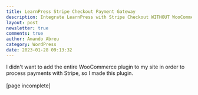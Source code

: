 ```yaml
---
title: LearnPress Stripe Checkout Payment Gateway
description: Integrate LearnPress with Stripe Checkout WITHOUT WooCommerce
layout: post
newsletter: true
comments: true
author: Amando Abreu
category: WordPress
date: 2023-01-28 09:13:32
---
```

I﻿ didn't want to add the entire WooCommerce plugin to my site in order to process payments with Stripe, so I made this plugin.\
\
\[﻿page incomplete]